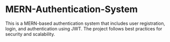 # MERN-Authentication-System
This is a MERN-based authentication system that includes user registration, login, and authentication using JWT. The project follows best practices for security and scalability.
